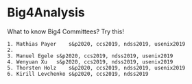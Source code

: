 # Big4Analysis
What to know Big4 Committees? Try this!

	1. Mathias Payer	s&p2020, ccs2019, ndss2019, usenix2019  
 	2. 	 
	3. Manuel Egele	s&p2020, ccs2019, ndss2019, usenix2019  
	4. Wenyuan Xu	s&p2020, ccs2019, ndss2019, usenix2019  
	5. Thorsten Holz	s&p2020, ccs2019, ndss2019, usenix2019  
	6. Kirill Levchenko	s&p2020, ccs2019, ndss2019  
